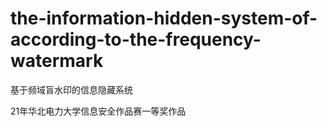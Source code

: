 # the-information-hidden-system-of-according-to-the-frequency-watermark
基于频域盲水印的信息隐藏系统

21年华北电力大学信息安全作品赛一等奖作品
